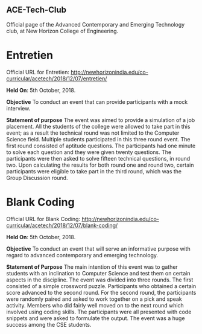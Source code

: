 ## ACE-Tech-Club
Official page of the Advanced Contemporary and Emerging Technology club, at New Horizon College of Engineering.

# **Entretien**
Official URL for Entretien:
http://newhorizonindia.edu/co-curricular/acetech/2018/12/07/entretien/

**Held On**: 5th October, 2018.

**Objective**
To conduct an event that can provide participants with a mock interview.

**Statement of purpose**
The event was aimed to provide a simulation of a job placement. All the students of the college were allowed to take part in this event; as a result the technical round was not limited to the Computer Science field. Multiple students participated in this three round event. The first round consisted of aptitude questions. The participants had one minute to solve each question and they were given twenty questions. The participants were then asked to solve fifteen technical questions, in round two. Upon calculating the results for both round one and round two, certain participants were eligible to take part in the third round, which was the Group Discussion round.

# **Blank Coding**
Official URL for Blank Coding:
http://newhorizonindia.edu/co-curricular/acetech/2018/12/07/blank-coding/

**Held On**: 5th October, 2018.

**Objective**
To conduct an event that will serve an informative purpose with regard to advanced contemporary and emerging technology.

**Statement of Purpose**
The main intention of this event was to gather students with an inclination to Computer Science and test them on certain aspects in the discipline. The event was divided into three rounds. The first consisted of a simple crossword puzzle. Participants who obtained a certain score advanced to the second round. For the second round, the participants were randomly paired and asked to work together on a pick and speak activity. Members who did fairly well moved on to the next round which involved using coding skills. The participants were all presented with code snippets and were asked to formulate the output. The event was a huge success among the CSE students.

